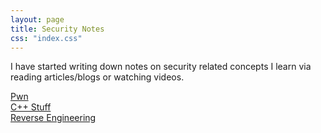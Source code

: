 ```yaml
---
layout: page
title: Security Notes
css: "index.css"
---
```


I have started writing down notes on security related concepts I learn via reading articles/blogs or watching videos.



<div>
    <a href="/notes/pwn">Pwn</a>
</div>
<div>
    <a href="/notes/cpp_stuff">C++ Stuff</a>
</div>
<div>
    <a href="/notes/reversing">Reverse Engineering</a>
</div>

